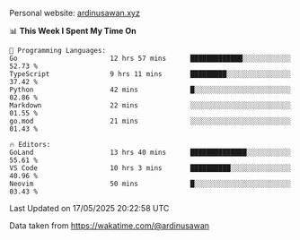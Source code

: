 Personal website: [ardinusawan.xyz](https://ardinusawan.xyz)

<!--START_SECTION:waka-->
📊 **This Week I Spent My Time On** 

```text
💬 Programming Languages: 
Go                       12 hrs 57 mins      █████████████░░░░░░░░░░░░   52.73 % 
TypeScript               9 hrs 11 mins       █████████░░░░░░░░░░░░░░░░   37.42 % 
Python                   42 mins             █░░░░░░░░░░░░░░░░░░░░░░░░   02.86 % 
Markdown                 22 mins             ░░░░░░░░░░░░░░░░░░░░░░░░░   01.55 % 
go.mod                   21 mins             ░░░░░░░░░░░░░░░░░░░░░░░░░   01.43 % 

🔥 Editors: 
GoLand                   13 hrs 40 mins      ██████████████░░░░░░░░░░░   55.61 % 
VS Code                  10 hrs 3 mins       ██████████░░░░░░░░░░░░░░░   40.96 % 
Neovim                   50 mins             █░░░░░░░░░░░░░░░░░░░░░░░░   03.43 % 
```


 Last Updated on 17/05/2025 20:22:58 UTC
<!--END_SECTION:waka-->
Data taken from https://wakatime.com/@ardinusawan

